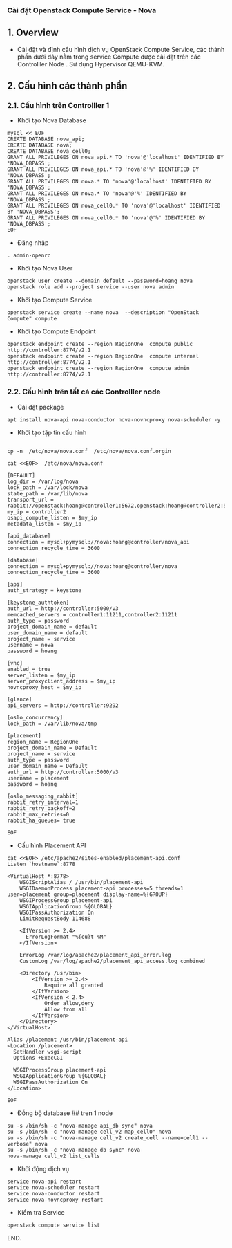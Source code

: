 
### Cài đặt Openstack Compute Service - Nova 

## 1. Overview

- Cài đặt và định cấu hình dịch vụ  OpenStack Compute Service, các thành phần dưới đây nằm trong service  Compute  được cài đặt trên các Controlller Node . Sử dụng Hypervisor QEMU-KVM.

## 2. Cấu hình các thành phần


### 2.1. Cấu hình trên Controlller 1

- Khởi tạo Nova Database
```
mysql << EOF
CREATE DATABASE nova_api;
CREATE DATABASE nova;
CREATE DATABASE nova_cell0;
GRANT ALL PRIVILEGES ON nova_api.* TO 'nova'@'localhost' IDENTIFIED BY 'NOVA_DBPASS';
GRANT ALL PRIVILEGES ON nova_api.* TO 'nova'@'%' IDENTIFIED BY 'NOVA_DBPASS';
GRANT ALL PRIVILEGES ON nova.* TO 'nova'@'localhost' IDENTIFIED BY 'NOVA_DBPASS';
GRANT ALL PRIVILEGES ON nova.* TO 'nova'@'%' IDENTIFIED BY 'NOVA_DBPASS';
GRANT ALL PRIVILEGES ON nova_cell0.* TO 'nova'@'localhost' IDENTIFIED BY 'NOVA_DBPASS';
GRANT ALL PRIVILEGES ON nova_cell0.* TO 'nova'@'%' IDENTIFIED BY 'NOVA_DBPASS';
EOF
```

- Đăng nhập

```
. admin-openrc
```

- Khởi tạo Nova User

```
openstack user create --domain default --password=hoang nova
openstack role add --project service --user nova admin

```

- Khởi tạo Compute Service
```
openstack service create --name nova  --description "OpenStack Compute" compute
```

- Khởi tạo Compute Endpoint
```
openstack endpoint create --region RegionOne  compute public http://controller:8774/v2.1
openstack endpoint create --region RegionOne  compute internal http://controller:8774/v2.1
openstack endpoint create --region RegionOne  compute admin http://controller:8774/v2.1
```

### 2.2. Cấu hình trên tất cả các Controlller node

- Cài đặt package
```
apt install nova-api nova-conductor nova-novncproxy nova-scheduler -y
```

- Khởi tạo tập tin cấu hình
```

cp -n  /etc/nova/nova.conf  /etc/nova/nova.conf.orgin

cat <<EOF>  /etc/nova/nova.conf

[DEFAULT]
log_dir = /var/log/nova
lock_path = /var/lock/nova
state_path = /var/lib/nova
transport_url = rabbit://openstack:hoang@controller1:5672,openstack:hoang@controller2:5672
my_ip = controller2
osapi_compute_listen = $my_ip
metadata_listen = $my_ip

[api_database]
connection = mysql+pymysql://nova:hoang@controller/nova_api
connection_recycle_time = 3600

[database]
connection = mysql+pymysql://nova:hoang@controller/nova
connection_recycle_time = 3600

[api]
auth_strategy = keystone

[keystone_authtoken]
auth_url = http://controller:5000/v3
memcached_servers = controller1:11211,controller2:11211
auth_type = password
project_domain_name = default
user_domain_name = default
project_name = service
username = nova
password = hoang

[vnc]
enabled = true
server_listen = $my_ip
server_proxyclient_address = $my_ip
novncproxy_host = $my_ip

[glance]
api_servers = http://controller:9292

[oslo_concurrency]
lock_path = /var/lib/nova/tmp

[placement]
region_name = RegionOne
project_domain_name = Default
project_name = service
auth_type = password
user_domain_name = Default
auth_url = http://controller:5000/v3
username = placement
password = hoang

[oslo_messaging_rabbit]
rabbit_retry_interval=1
rabbit_retry_backoff=2
rabbit_max_retries=0
rabbit_ha_queues= true

EOF
```


- Cấu hình Placement API
```
cat <<EOF> /etc/apache2/sites-enabled/placement-api.conf 
Listen `hostname`:8778

<VirtualHost *:8778>
    WSGIScriptAlias / /usr/bin/placement-api
    WSGIDaemonProcess placement-api processes=5 threads=1 user=placement group=placement display-name=%{GROUP}
    WSGIProcessGroup placement-api
    WSGIApplicationGroup %{GLOBAL}
    WSGIPassAuthorization On
    LimitRequestBody 114688

    <IfVersion >= 2.4>
      ErrorLogFormat "%{cu}t %M"
    </IfVersion>

    ErrorLog /var/log/apache2/placement_api_error.log
    CustomLog /var/log/apache2/placement_api_access.log combined

    <Directory /usr/bin>
        <IfVersion >= 2.4>
            Require all granted
        </IfVersion>
        <IfVersion < 2.4>
            Order allow,deny
            Allow from all
        </IfVersion>
    </Directory>
</VirtualHost>

Alias /placement /usr/bin/placement-api
<Location /placement>
  SetHandler wsgi-script
  Options +ExecCGI

  WSGIProcessGroup placement-api
  WSGIApplicationGroup %{GLOBAL}
  WSGIPassAuthorization On
</Location>

EOF

```

- Đồng bộ database ## tren 1 node 
```
su -s /bin/sh -c "nova-manage api_db sync" nova
su -s /bin/sh -c "nova-manage cell_v2 map_cell0" nova
su -s /bin/sh -c "nova-manage cell_v2 create_cell --name=cell1 --verbose" nova
su -s /bin/sh -c "nova-manage db sync" nova
nova-manage cell_v2 list_cells
```

- Khởi động dịch vụ
```
service nova-api restart
service nova-scheduler restart
service nova-conductor restart
service nova-novncproxy restart
```

- Kiểm tra Service

```
openstack compute service list
```

END.